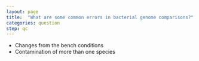 ```yaml
---
layout: page
title:  "What are some common errors in bacterial genome comparisons?"
categories: question
step: qc
---
```


- Changes from the bench conditions
- Contamination of more than one species
